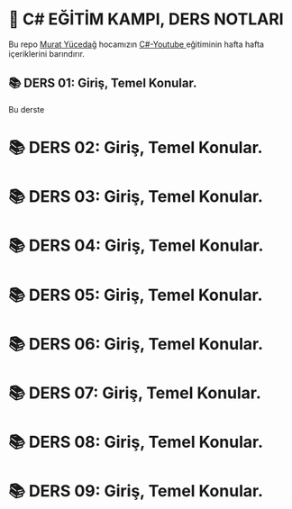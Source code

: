# 📌 **C# EĞİTİM KAMPI, DERS NOTLARI**

Bu repo <a href="https://muratyucedag.com/" target="_blank">Murat Yücedağ</a> hocamızın <a href="https://www.youtube.com/watch?v=oev5wH-_XCI&list=PLKnjBHu2xXNPmFMvGKVHA_ijjrgUyNIXr" target="_blank"> C#-Youtube </a>
eğitiminin hafta hafta içeriklerini barındırır.

<h2> 📚 DERS 01: Giriş, Temel Konular. </h2>
Bu derste   

# 📚 DERS 02: Giriş, Temel Konular.

# 📚 DERS 03: Giriş, Temel Konular.

# 📚 DERS 04: Giriş, Temel Konular.

# 📚 DERS 05: Giriş, Temel Konular.

# 📚 DERS 06: Giriş, Temel Konular.

# 📚 DERS 07: Giriş, Temel Konular.

# 📚 DERS 08: Giriş, Temel Konular.

# 📚 DERS 09: Giriş, Temel Konular.
